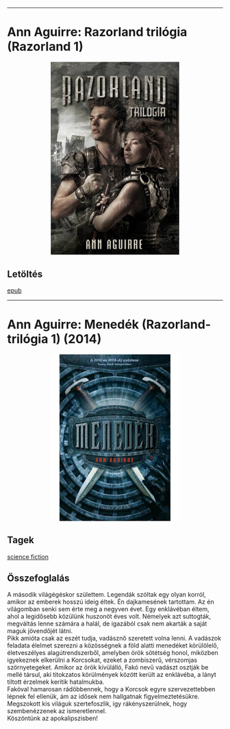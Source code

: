 <hr/>

# <a name="id_1835">Ann Aguirre: Razorland trilógia (Razorland 1) </a>
<center><img src="https://github.com/BercziSandor/calibre_lib/raw/main/main/Ann%20Aguirre/Razorland%20trilogia%20%281835%29/cover.jpg" alt="cover" width="300"/></center>

## Letöltés
[epub](https://github.com/BercziSandor/calibre_lib/raw/main/main/Ann%20Aguirre/Razorland%20trilogia%20%281835%29/Razorland%20trilogia%20-%20Ann%20Aguirre.epub)

<hr/>

# <a name="id_1518">Ann Aguirre: Menedék (Razorland-trilógia 1) (2014)</a>
<center><img src="https://github.com/BercziSandor/calibre_lib/raw/main/main/Ann%20Aguirre/Menedek%20%281518%29/cover.jpg" alt="cover" width="300"/></center>

## Tagek
[science fiction](https://github.com/berczisandor/calibre_lib/blob/main/main/_tags/science%20fiction.md)

## Összefoglalás
<div>
<p>A ​második világégéskor születtem. Legendák szóltak egy olyan korról, amikor az emberek hosszú ideig éltek. Én dajkamesének tartottam. Az én világomban senki sem érte meg a negyven évet. Egy enklávéban éltem, ahol a legidősebb közülünk huszonöt éves volt. Némelyek azt suttogták, megváltás lenne számára a halál, de igazából csak nem akarták a saját maguk jövendőjét látni.<br>Pikk amióta csak az eszét tudja, vadásznő szeretett volna lenni. A vadászok feladata élelmet szerezni a közösségnek a föld alatti menedéket körülölelő, életveszélyes alagútrendszerből, amelyben örök sötétség honol, miközben igyekeznek elkerülni a Korcsokat, ezeket a zombiszerű, vérszomjas szörnyetegeket. Amikor az örök kívülálló, Fakó nevű vadászt osztják be mellé társul, aki titokzatos körülmények között került az enklávéba, a lányt tiltott érzelmek kerítik hatalmukba.<br>Fakóval hamarosan rádöbbennek, hogy a Korcsok egyre szervezettebben lépnek fel ellenük, ám az idősek nem hallgatnak figyelmeztetésükre. Megszokott kis világuk szertefoszlik, így rákényszerülnek, hogy szembenézzenek az ismeretlennel.<br>Köszöntünk az apokalipszisben!</p></div>


